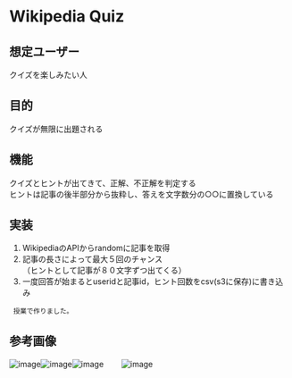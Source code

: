 # Wikipedia Quiz
## 想定ユーザー
クイズを楽しみたい人

## 目的
クイズが無限に出題される

## 機能
クイズとヒントが出てきて、正解、不正解を判定する  
ヒントは記事の後半部分から抜粋し、答えを文字数分の○○に置換している

## 実装
1. WikipediaのAPIからrandomに記事を取得  
2. 記事の長さによって最大５回のチャンス  
（ヒントとして記事が８０文字ずつ出てくる）  
3. 一度回答が始まるとuseridと記事id，ヒント回数をcsv(s3に保存)に書き込み

` 授業で作りました。`
## 参考画像
![image](https://user-images.githubusercontent.com/65396705/170175550-9eeec211-e5d5-43fe-802c-8716bcf19df4.png)![image](https://user-images.githubusercontent.com/65396705/170175562-bce241cb-c06d-40d5-b641-7978760664bc.png)![image](https://user-images.githubusercontent.com/65396705/170175568-f2d4114b-db7e-4e01-b307-5d85faa4d4b2.png)　　
![image](https://user-images.githubusercontent.com/65396705/170175574-5df4336d-0d3a-41c6-b838-40fc7426bdd0.png)
